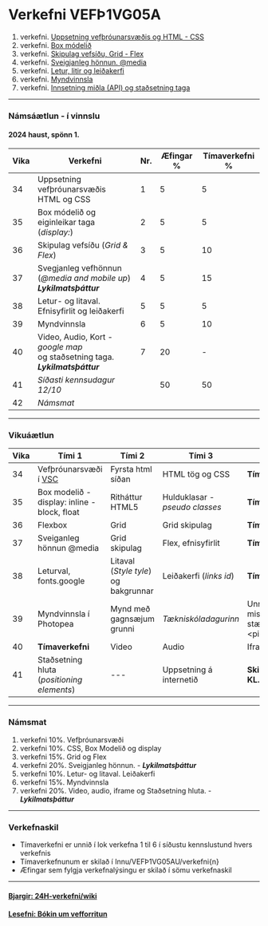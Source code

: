 # Verkefni VEFÞ1VG05A

1. verkefni. [Uppsetning vefþróunarsvæðis og HTML - CSS](Verkefni-1/)
1. verkefni. [Box módelið](Verkefni-2/) 
1. verkefni. [Skipulag vefsíðu, Grid - Flex](Verkefni-3/) 
1. verkefni. [Sveigjanleg hönnun. @media](Verkefni-4/) 
1. verkefni. [Letur, litir og leiðakerfi](Verkefni-5/README.md) 
1. verkefni. [Myndvinnsla](Verkefni-6/)
1. verkefni. [Innsetning miðla (API) og staðsetning taga](Verkefni-7/README.md) 

---

### Námsáætlun - í vinnslu

#### 2024 haust, spönn 1. 

| Vika  | Verkefni  | Nr. | Æfingar % | Tímaverkefni % |
|---|---|---|---|---|
| 34  | Uppsetning vefþróunarsvæðis <br> HTML og CSS | 1  | 5 | 5 |
| 35  | Box módelið og eiginleikar taga (_display:_) | 2 | 5 | 5 |
| 36  | Skipulag vefsíðu (_Grid & Flex_) | 3  | 5 | 10 |
| 37  | Svegjanleg vefhönnun (_@media and mobile up_)<br> _**Lykilmatsþáttur**_ | 4  | 5 | 15 |
| 38  | Letur- og litaval.<br> Efnisyfirlit og leiðakerfi | 5  | 5 | 5 | 
| 39  | Myndvinnsla | 6 | 5 | 10 |
| 40  | Video, Audio, Kort - _google map_ <br>og staðsetning taga. _**Lykilmatsþáttur**_ | 7 | 20 | - |
| 41  | _Síðasti kennsudagur 12/10_ |  | 50 | 50 |
| 42  | _Námsmat_ |  |  |  |

---

### Vikuáætlun 

| Vika | Tími 1  | Tími 2 | Tími 3 | Tími 4 | 
| --- | --- | --- | --- | --- | 
| 34 |  Vefþróunarsvæði í [VSC](https://code.visualstudio.com/) | Fyrsta html síðan | HTML tög og CSS | **Tímaverkefni** | 
| 35 | Box modelið - display: inline - block, float | Ritháttur HTML5 | Hulduklasar - _pseudo classes_ | **Tímaverkefni** | 
| 36 | Flexbox | Grid | Grid skipulag | **Tímaverkefni** |   
| 37 | Sveiganleg hönnun  @media | Grid skipulag | Flex,  efnisyfirlit | **Tímaverkefni** | 
| 38 | Leturval, fonts.google  | Litaval (_Style tyle_) og bakgrunnar | Leiðakerfi (_links id_) | **Tímaverkefni** | 
| 39 | Myndvinnsla í Photopea | Mynd með gagnsæjum grunni | _Tækniskóladagurinn_| Unnið með mismunandi stærðir &lt;picture> |        
| 40 | **Tímaverkefni** | Video | Audio | Iframe |  
| 41 | Staðsetning hluta <br> (_positioning elements_) | --- | Uppsetning á internetið | **Skil 14.10. <br>KL. 23:59** |

---
 
### Námsmat

1. verkefni 10%.  Vefþróunarsvæði
1. verkefni 10%. CSS, Box Modelið og display 
1. verkefni 15%. Grid og Flex
1. verkefni 20%. Sveigjanleg hönnun. - _**Lykilmatsþáttur**_
1. verkefni 10%. Letur- og litaval. Leiðakerfi
1. verkefni 15%. Myndvinnsla
1. verkefni 20%. Video, audio, iframe og Staðsetning hluta. -  _**Lykilmatsþáttur**_

---

### Verkefnaskil 

-  Tímaverkefni er unnið í lok verkefna 1 til 6 í síðustu kennslustund hvers verkefnis
-  Tímaverkefnunum er skilað í Innu/VEFÞ1VG05AU/verkefni{n}
-  Æfingar sem fylgja verkefnalýsingu er skilað í sömu verkefnaskil 

---

#### [Bjargir: 24H-verkefni/wiki](https://github.com/vefgrunnur/24H-verkefni/wiki)

#### [Lesefni: Bókin um vef­forritun](https://bok.vefforritun.is/)
